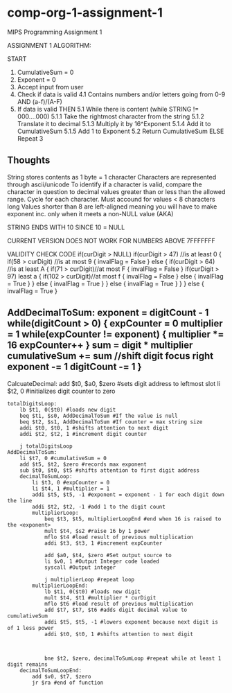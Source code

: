 # comp-org-1-assignment-1
MIPS Programming Assignment 1

ASSIGNMENT 1 ALGORITHM:


START
1. CumulativeSum = 0
2. Exponent = 0
3. Accept input from user
4. Check if data is valid
	4.1 Contains numbers and/or letters going from 0-9 AND (a-f)/(A-F)
5. If data is valid THEN
	5.1 While there is content (while STRING != 000....000)
		5.1.1 Take the rightmost character from the string
		5.1.2 Translate it to decimal
		5.1.3 Multiply it by 16^Exponent
		5.1.4 Add it to CumulativeSum
		5.1.5 Add 1 to Exponent
	5.2 Return CumulativeSum
ELSE
	Repeat 3

	
Thoughts
--------
String stores contents as 1 byte = 1 character
Characters are represented through ascii/unicode
To identify if a character is valid, compare the character in question to decimal values greater than or less than the allowed range.
Cycle for each character.
Must accound for values < 8 characters long
Values shorter than 8 are left-aligned meaning you will have to make exponent inc. only when it meets a non-NULL value (AKA)

STRING ENDS WITH 10 SINCE 10 = NULL

CURRENT VERSION DOES NOT WORK FOR NUMBERS ABOVE 7FFFFFFF

VALIDITY CHECK CODE
if(curDigit > NULL)
	if(curDigit > 47) //is at least 0
	{
		if(58 > curDigit) //is at most 9
		{
			invalFlag = False
		}
		else
		{
			if(curDigit > 64) //is at least A
			{
				if(71 > curDigit)//at most F
				{
					invalFlag = False
				}
				if(curDigit > 97) least a
				{
					if(102 > curDigit)//at most f
					{
						invalFlag = False
					}
					else
					{
						invalFlag = True
					}
				}
				else
				{
					invalFlag = True
				}
			}
			else
			{
				invalFlag = True
			}
		}
	}
	else
	{
		invalFlag = True
	}
	
AddDecimalToSum:
	exponent = digitCount - 1
	while(digitCount > 0)
	{
		expCounter = 0
		multiplier = 1
		while(expCounter != exponent)
		{
			multiplier *= 16
			expCounter++
		}
		sum = digit * multiplier
		cumulativeSum += sum
		//shift digit focus right
		exponent -= 1
		digitCount -= 1
	}
----------------------------------------
CalcuateDecimal:
	add $t0, $a0, $zero #sets digit address to leftmost slot
	li $t2, 0 #initializes digit counter to zero
	
	totalDigitsLoop:
		lb $t1, 0($t0) #loads new digit 
		beq $t1, $s0, AddDecimalToSum #If the value is null
		beq $t2, $s1, AddDecimalToSum #If counter = max string size
		addi $t0, $t0, 1 #shifts attention to next digit
		addi $t2, $t2, 1 #increment digit counter
		
		j totalDigitsLoop
	AddDecimalToSum:
		li $t7, 0 #cumulativeSum = 0
		add $t5, $t2, $zero #records max exponent
		sub $t0, $t0, $t5 #shifts attention to first digit address
		decimalToSumLoop:
			li $t3, 0 #expCounter = 0
			li $t4, 1 #multiplier = 1
			addi $t5, $t5, -1 #exponent = exponent - 1 for each digit down the line
			addi $t2, $t2, -1 #add 1 to the digit count
			multiplierLoop:
				beq $t3, $t5, multiplierLoopEnd #end when 16 is raised to the <exponent>
				mult $t4, $s2 #raise 16 by 1 power
				mflo $t4 #load result of previous multiplication
				addi $t3, $t3, 1 #increment expCounter
				
				add $a0, $t4, $zero #Set output source to 
				li $v0, 1 #Output Integer code loaded
				syscall	#Output integer
				
				j multiplierLoop #repeat loop
			multiplierLoopEnd:
				lb $t1, 0($t0) #loads new digit
				mult $t4, $t1 #multiplier * curDigit
				mflo $t6 #load result of previous multiplication
				add $t7, $t7, $t6 #adds digit decimal value to cumulativeSum
				addi $t5, $t5, -1 #lowers exponent because next digit is of 1 less power
				addi $t0, $t0, 1 #shifts attention to next digit
				
				
				
				bne $t2, $zero, decimalToSumLoop #repeat while at least 1 digit remains
		decimalToSumLoopEnd:
			add $v0, $t7, $zero
			jr $ra #end of function
